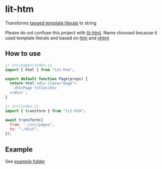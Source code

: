 # lit-htm

Transforms [tagged template literals](https://developer.mozilla.org/en-US/docs/Web/JavaScript/Reference/Template_literals#tagged_templates) to string

Please do not confuse this project with [lit-html](https://www.npmjs.com/package/lit-html).
Name choosed because it used template literals and based on [htm](https://github.com/developit/htm) and [vhtml](https://github.com/developit/vhtml)

## How to use

```js
// src/pages/index.js
import { html } from "lit-htm";

export default function Page(props) {
  return html`<div class="page">
    <h1>Page title</h1>
  </div>`;
}
```

```js
// src/index.js
import { transform } from "lit-htm";

await transform({
  from: "./src/pages",
  to: "./dist",
});
```

## Example

See [example folder](./example)
